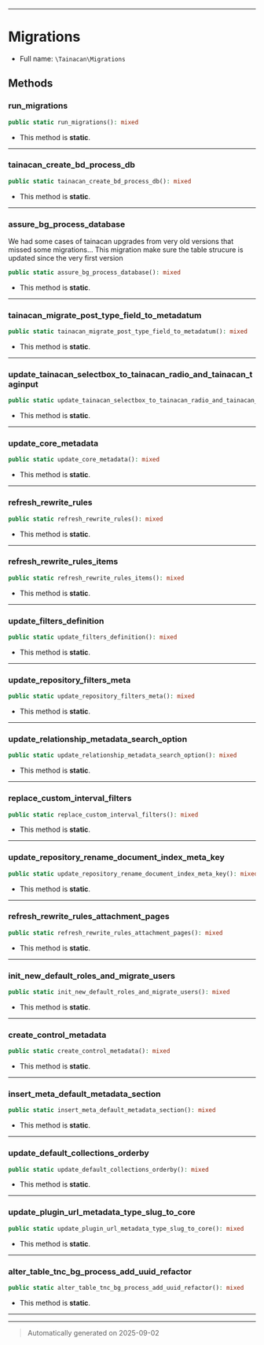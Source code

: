 ***

# Migrations





* Full name: `\Tainacan\Migrations`




## Methods


### run_migrations



```php
public static run_migrations(): mixed
```



* This method is **static**.








***

### tainacan_create_bd_process_db



```php
public static tainacan_create_bd_process_db(): mixed
```



* This method is **static**.








***

### assure_bg_process_database

We had some cases of tainacan upgrades from very old versions that missed some migrations...
This migration make sure the table strucure is updated since the very first version

```php
public static assure_bg_process_database(): mixed
```



* This method is **static**.








***

### tainacan_migrate_post_type_field_to_metadatum



```php
public static tainacan_migrate_post_type_field_to_metadatum(): mixed
```



* This method is **static**.








***

### update_tainacan_selectbox_to_tainacan_radio_and_tainacan_taginput



```php
public static update_tainacan_selectbox_to_tainacan_radio_and_tainacan_taginput(): mixed
```



* This method is **static**.








***

### update_core_metadata



```php
public static update_core_metadata(): mixed
```



* This method is **static**.








***

### refresh_rewrite_rules



```php
public static refresh_rewrite_rules(): mixed
```



* This method is **static**.








***

### refresh_rewrite_rules_items



```php
public static refresh_rewrite_rules_items(): mixed
```



* This method is **static**.








***

### update_filters_definition



```php
public static update_filters_definition(): mixed
```



* This method is **static**.








***

### update_repository_filters_meta



```php
public static update_repository_filters_meta(): mixed
```



* This method is **static**.








***

### update_relationship_metadata_search_option



```php
public static update_relationship_metadata_search_option(): mixed
```



* This method is **static**.








***

### replace_custom_interval_filters



```php
public static replace_custom_interval_filters(): mixed
```



* This method is **static**.








***

### update_repository_rename_document_index_meta_key



```php
public static update_repository_rename_document_index_meta_key(): mixed
```



* This method is **static**.








***

### refresh_rewrite_rules_attachment_pages



```php
public static refresh_rewrite_rules_attachment_pages(): mixed
```



* This method is **static**.








***

### init_new_default_roles_and_migrate_users



```php
public static init_new_default_roles_and_migrate_users(): mixed
```



* This method is **static**.








***

### create_control_metadata



```php
public static create_control_metadata(): mixed
```



* This method is **static**.








***

### insert_meta_default_metadata_section



```php
public static insert_meta_default_metadata_section(): mixed
```



* This method is **static**.








***

### update_default_collections_orderby



```php
public static update_default_collections_orderby(): mixed
```



* This method is **static**.








***

### update_plugin_url_metadata_type_slug_to_core



```php
public static update_plugin_url_metadata_type_slug_to_core(): mixed
```



* This method is **static**.








***

### alter_table_tnc_bg_process_add_uuid_refactor



```php
public static alter_table_tnc_bg_process_add_uuid_refactor(): mixed
```



* This method is **static**.








***


***
> Automatically generated on 2025-09-02
